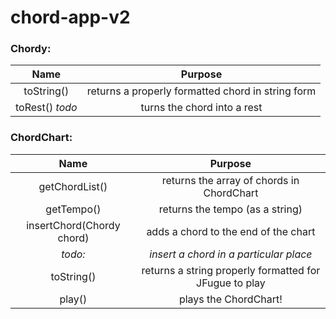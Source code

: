 # chord-app-v2

### Chordy:

Name | Purpose
:---:|:---:
toString() | returns a properly formatted chord in string form
toRest() *todo* | turns the chord into a rest

### ChordChart:

Name | Purpose
:---:|:---:
getChordList() | returns the array of chords in ChordChart
getTempo() | returns the tempo (as a string)
insertChord(Chordy chord) | adds a chord to the end of the chart
*todo:* | *insert a chord in a particular place*
toString() | returns a string properly formatted for JFugue to play
play() | plays the ChordChart!
